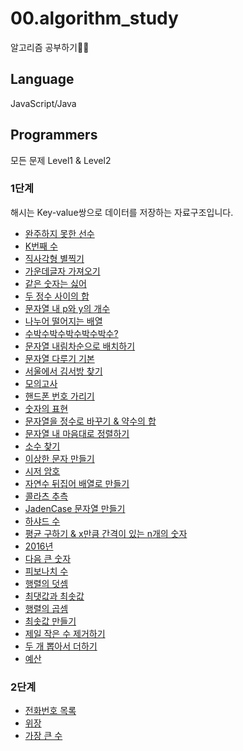 # 00.algorithm_study

알고리즘 공부하기🕵️‍♀️

## Language

JavaScript/Java

## Programmers

모든 문제 Level1 & Level2

### 1단계

해시는 Key-value쌍으로 데이터를 저장하는 자료구조입니다.

- [완주하지 못한 선수](https://github.com/yo-onhye/00.algorithm_study/tree/master/programers/200810_hash01)
- [K번째 수](https://github.com/yo-onhye/00.algorithm_study/tree/master/programers/200813_sort01)
- [직사각형 별찍기](https://github.com/yo-onhye/00.algorithm_study/tree/master/programers/200817_star)
- [가운데글자 가져오기](https://github.com/yo-onhye/00.algorithm_study/tree/master/programers/200818_letter)
- [같은 숫자는 싫어](https://github.com/yo-onhye/00.algorithm_study/tree/master/programers/200819_number)
- [두 정수 사이의 합](https://github.com/yo-onhye/00.algorithm_study/tree/master/programers/200820_sum)
- [문자열 내 p와 y의 개수](https://github.com/yo-onhye/00.algorithm_study/tree/master/programers/200821_pny)
- [나누어 떨어지는 배열](https://github.com/yo-onhye/00.algorithm_study/tree/master/programers/200824_dividing_array)
- [수박수박수박수박수박수?](https://github.com/yo-onhye/00.algorithm_study/tree/master/programers/200825_subak)
- [문자열 내림차순으로 배치하기](https://github.com/yo-onhye/00.algorithm_study/tree/master/programers/200826_descending)
- [문자열 다루기 기본](https://github.com/yo-onhye/00.algorithm_study/tree/master/programers/200827_string)
- [서울에서 김서방 찾기](https://github.com/yo-onhye/00.algorithm_study/tree/master/programers/200828_kim)
- [모의고사](https://github.com/yo-onhye/00.algorithm_study/tree/master/programers/200831_exam)
- [핸드폰 번호 가리기](https://github.com/yo-onhye/00.algorithm_study/tree/master/programers/200901_phone)
- [숫자의 표현](https://github.com/yo-onhye/00.algorithm_study/tree/master/programers/200902_number)
- [문자열을 정수로 바꾸기 & 약수의 합](https://github.com/yo-onhye/00.algorithm_study/tree/master/programers/200903_number)
- [문자열 내 마음대로 정렬하기](https://github.com/yo-onhye/00.algorithm_study/tree/master/programers/200904_sort)
- [소수 찾기](https://github.com/yo-onhye/00.algorithm_study/tree/master/programers/200907_decimal)
- [이상한 문자 만들기](https://github.com/yo-onhye/00.algorithm_study/tree/master/programers/200908_strange_letter)
- [시저 암호](https://github.com/yo-onhye/00.algorithm_study/tree/master/programers/200909_caesar_code)
- [자연수 뒤집어 배열로 만들기](https://github.com/yo-onhye/00.algorithm_study/tree/master/programers/200910_natural_number)
- [콜라츠 추측](https://github.com/yo-onhye/00.algorithm_study/tree/master/programers/200911_collatz)
- [JadenCase 문자열 만들기](https://github.com/yo-onhye/00.algorithm_study/tree/master/programers/200914_jadencase)
- [하샤드 수](https://github.com/yo-onhye/00.algorithm_study/tree/master/programers/200915_harshad)
- [평균 구하기 & x만큼 간격이 있는 n개의 숫자](https://github.com/yo-onhye/00.algorithm_study/tree/master/programers/200916_number)
- [2016년](https://github.com/yo-onhye/00.algorithm_study/tree/master/programers/200917_2006)
- [다음 큰 숫자](https://github.com/yo-onhye/00.algorithm_study/tree/master/programers/200918_next_number)
- [피보나치 수](https://github.com/yo-onhye/00.algorithm_study/tree/master/programers/200921_fibonacci)
- [행렬의 덧셈](https://github.com/yo-onhye/00.algorithm_study/tree/master/programers/200922_array_sum)
- [최댓값과 최솟값](https://github.com/yo-onhye/00.algorithm_study/tree/master/programers/200923_maximum_minimum)
- [행렬의 곱셈](https://github.com/yo-onhye/00.algorithm_study/tree/master/programers/200924_array_multiple)
- [최솟값 만들기](https://github.com/yo-onhye/00.algorithm_study/tree/master/programers/200925_minimum)
- [제일 작은 수 제거하기](https://github.com/yo-onhye/00.algorithm_study/tree/master/programers/200928_smallest_num)
- [두 개 뽑아서 더하기](https://github.com/yo-onhye/00.algorithm_study/tree/master/programers/200929_pick_num)
- [예산](https://github.com/yo-onhye/00.algorithm_study/tree/master/programers/200930_budget)

### 2단계

- [전화번호 목록](https://github.com/yo-onhye/00.algorithm_study/tree/master/programers/200811_hash02)
- [위장](https://github.com/yo-onhye/00.algorithm_study/tree/master/programers/200812_hash03)
- [가장 큰 수](https://github.com/yo-onhye/00.algorithm_study/tree/master/programers/200814_sort02)
